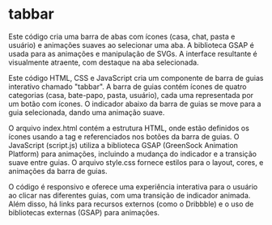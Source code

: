 # tabbar
 Este código cria uma barra de abas com ícones (casa, chat, pasta e usuário) e animações suaves ao selecionar uma aba. A biblioteca GSAP é usada para as animações e manipulação de SVGs. A interface resultante é visualmente atraente, com destaque na aba selecionada.

Este código HTML, CSS e JavaScript cria um componente de barra de guias interativo chamado "tabbar". A barra de guias contém ícones de quatro categorias (casa, bate-papo, pasta, usuário), cada uma representada por um botão com ícones. O indicador abaixo da barra de guias se move para a guia selecionada, dando uma animação suave.

O arquivo index.html contém a estrutura HTML, onde estão definidos os ícones usando a tag <symbol> e referenciados nos botões da barra de guias. O JavaScript (script.js) utiliza a biblioteca GSAP (GreenSock Animation Platform) para animações, incluindo a mudança do indicador e a transição suave entre guias. O arquivo style.css fornece estilos para o layout, cores, e animações da barra de guias.

O código é responsivo e oferece uma experiência interativa para o usuário ao clicar nas diferentes guias, com uma transição de indicador animada. Além disso, há links para recursos externos (como o Dribbble) e o uso de bibliotecas externas (GSAP) para animações.
